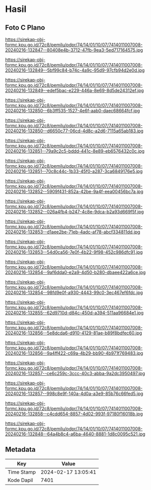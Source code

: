 # Hasil

## Foto C Plano

https://sirekap-obj-formc.kpu.go.id/72c8/pemilu/pdpr/74/14/01/10/07/7414011007008-20240216-132847--80408e4b-3712-47fb-9ea3-5ed717164575.jpg

https://sirekap-obj-formc.kpu.go.id/72c8/pemilu/pdpr/74/14/01/10/07/7414011007008-20240216-132849--5bf99c84-b74c-4a9c-95d9-97cfb94d2e0d.jpg

https://sirekap-obj-formc.kpu.go.id/72c8/pemilu/pdpr/74/14/01/10/07/7414011007008-20240216-132849--edef5bac-e229-446a-8e69-8d5de24312ef.jpg

https://sirekap-obj-formc.kpu.go.id/72c8/pemilu/pdpr/74/14/01/10/07/7414011007008-20240216-132850--6b3ff535-1527-4e6f-aab0-daec68664fcf.jpg

https://sirekap-obj-formc.kpu.go.id/72c8/pemilu/pdpr/74/14/01/10/07/7414011007008-20240216-132850--d6650c77-06cd-4d8c-a2d6-7115a65ab183.jpg

https://sirekap-obj-formc.kpu.go.id/72c8/pemilu/pdpr/74/14/01/10/07/7414011007008-20240216-132851--79a9c2c5-bddd-441c-8e89-eb6576432c0c.jpg

https://sirekap-obj-formc.kpu.go.id/72c8/pemilu/pdpr/74/14/01/10/07/7414011007008-20240216-132851--70c8c44c-1b33-45f0-a287-3ca6849176e5.jpg

https://sirekap-obj-formc.kpu.go.id/72c8/pemilu/pdpr/74/14/01/10/07/7414011007008-20240216-132852--5909f431-852a-42be-9a4f-eea00456bc7a.jpg

https://sirekap-obj-formc.kpu.go.id/72c8/pemilu/pdpr/74/14/01/10/07/7414011007008-20240216-132852--026a4fb4-b247-4c8e-9dca-b2a93d669f5f.jpg

https://sirekap-obj-formc.kpu.go.id/72c8/pemilu/pdpr/74/14/01/10/07/7414011007008-20240216-132853--d1aee2be-71eb-4adc-af78-abcf334811dd.jpg

https://sirekap-obj-formc.kpu.go.id/72c8/pemilu/pdpr/74/14/01/10/07/7414011007008-20240216-132853--54d0ca56-7e0f-4b22-9f98-452c986dfc91.jpg

https://sirekap-obj-formc.kpu.go.id/72c8/pemilu/pdpr/74/14/01/10/07/7414011007008-20240216-132854--9af6dda0-e2a9-4d50-b280-dbaee422a6ce.jpg

https://sirekap-obj-formc.kpu.go.id/72c8/pemilu/pdpr/74/14/01/10/07/7414011007008-20240216-132854--98fd9e0f-a930-4443-99c0-3ec467ef6fdc.jpg

https://sirekap-obj-formc.kpu.go.id/72c8/pemilu/pdpr/74/14/01/10/07/7414011007008-20240216-132855--62d9710d-d84c-450d-a394-511aa96684e1.jpg

https://sirekap-obj-formc.kpu.go.id/72c8/pemilu/pdpr/74/14/01/10/07/7414011007008-20240216-132856--5e8dcda6-d910-4129-81ae-b89f8bdfec60.jpg

https://sirekap-obj-formc.kpu.go.id/72c8/pemilu/pdpr/74/14/01/10/07/7414011007008-20240216-132856--9a4ff422-c69a-4b29-bb90-4b971f769483.jpg

https://sirekap-obj-formc.kpu.go.id/72c8/pemilu/pdpr/74/14/01/10/07/7414011007008-20240216-132857--ce6c259c-3ccc-40c3-abba-9a2dc3950497.jpg

https://sirekap-obj-formc.kpu.go.id/72c8/pemilu/pdpr/74/14/01/10/07/7414011007008-20240216-132857--998c8e9f-140a-4d0a-a3e9-85b76c66fed5.jpg

https://sirekap-obj-formc.kpu.go.id/72c8/pemilu/pdpr/74/14/01/10/07/7414011007008-20240216-132858--c4cdd654-8857-4d02-993f-97180f16018b.jpg

https://sirekap-obj-formc.kpu.go.id/72c8/pemilu/pdpr/74/14/01/10/07/7414011007008-20240216-132848--64a4b8c4-a6ba-4640-8881-1d8c0095c521.jpg


## Metadata

| Key        | Value               |
| ---------- | ------------------- |
| Time Stamp | 2024-02-17 13:05:41 |
| Kode Dapil | 7401                |



